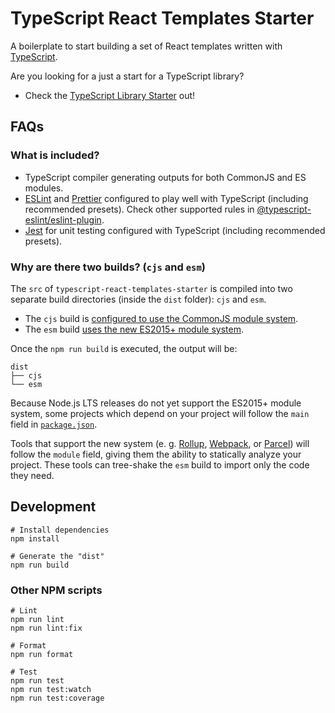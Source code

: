 # TypeScript React Templates Starter

A boilerplate to start building a set of React templates written with [TypeScript](https://www.typescriptlang.org/). 

Are you looking for a just a start for a TypeScript library? 
- Check the [TypeScript Library Starter](https://github.com/alex-arriaga/typescript-library-starter/) out!

## FAQs

### What is included?
- TypeScript compiler generating outputs for both CommonJS and ES modules.
- [ESLint](https://eslint.org/) and [Prettier](https://prettier.io/) configured to play well with TypeScript (including recommended presets). Check other supported rules in [@typescript-eslint/eslint-plugin](https://www.npmjs.com/package/@typescript-eslint/eslint-plugin).
- [Jest](https://jestjs.io/) for unit testing configured with TypeScript (including recommended presets).

### Why are there two builds? (`cjs` and `esm`)

The `src` of `typescript-react-templates-starter` is compiled into two separate build directories (inside the `dist` folder): `cjs` and `esm`.
- The `cjs` build is [configured to use the CommonJS module system](https://github.com/alex-arriaga/typescript-react-templates-starter/blob/main/tsconfig.json). 
- The `esm` build [uses the new ES2015+ module system](https://github.com/alex-arriaga/typescript-react-templates-starter/blob/main/tsconfig.esm.json).

Once the `npm run build` is executed, the output will be:
```
dist
├── cjs
└── esm
```

Because Node.js LTS releases do not yet support the ES2015+ module system, some projects which depend on your project will follow the `main` field in [`package.json`](https://github.com/alex-arriaga/typescript-react-templates-starter/blob/main/package.json). 

Tools that support the new system (e. g. [Rollup](https://github.com/rollup/rollup), [Webpack](https://webpack.js.org/), or [Parcel](https://parceljs.org/)) will follow the `module` field, giving them the ability to statically analyze your project. These tools can tree-shake the `esm` build to import only the code they need.

## Development
```
# Install dependencies
npm install

# Generate the "dist"
npm run build
```

### Other NPM scripts
```
# Lint
npm run lint
npm run lint:fix

# Format
npm run format

# Test
npm run test
npm run test:watch
npm run test:coverage
```
